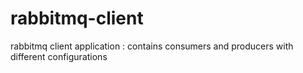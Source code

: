 # rabbitmq-client
rabbitmq client application : contains consumers and producers with different configurations
